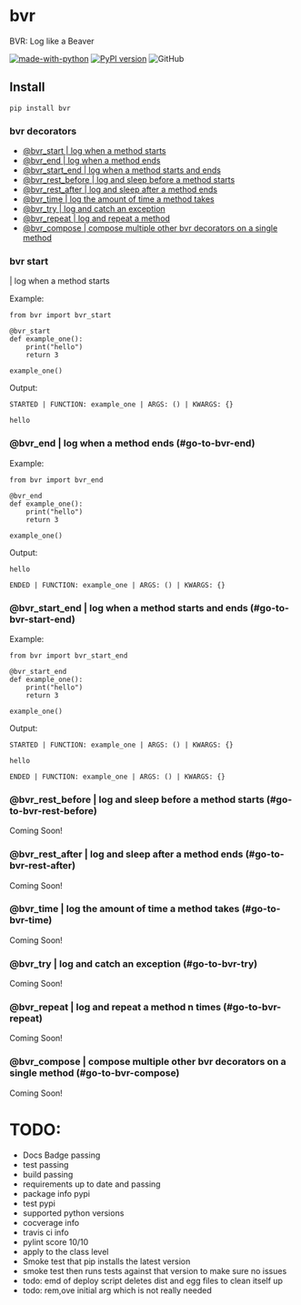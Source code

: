 # bvr
BVR: Log like a Beaver

[![made-with-python](https://img.shields.io/badge/Made%20with-Python-1f425f.svg)](https://www.python.org/)
[![PyPI version](https://badge.fury.io/py/bvr.svg)](https://badge.fury.io/py/bvr)
![GitHub](https://img.shields.io/github/license/doedotdev/bvr)

## Install
```
pip install bvr
```

### bvr decorators
- [@bvr_start | log when a method starts](#bvr-start)
- [@bvr_end | log when a method ends](#go-to-bvr-end)
- [@bvr_start_end | log when a method starts and ends](#go-to-bvr-start-end)
- [@bvr_rest_before | log and sleep before a method starts](#go-to-bvr-rest-before)
- [@bvr_rest_after | log and sleep after a method ends](#go-to-bvr-rest-after)
- [@bvr_time | log the amount of time a method takes](#go-to-bvr-time)
- [@bvr_try | log and catch an exception](#go-to-bvr-try)
- [@bvr_repeat | log and repeat a method](#go-to-bvr-repeat)
- [@bvr_compose | compose multiple other bvr decorators on a single method](#go-to-bvr-compose)


### bvr start 
| log when a method starts

Example:
```
from bvr import bvr_start

@bvr_start
def example_one():
    print("hello")
    return 3

example_one()
```

Output:
```
STARTED | FUNCTION: example_one | ARGS: () | KWARGS: {}

hello
```


### @bvr_end | log when a method ends (#go-to-bvr-end)

Example:
```
from bvr import bvr_end

@bvr_end
def example_one():
    print("hello")
    return 3

example_one()
```

Output:
```
hello

ENDED | FUNCTION: example_one | ARGS: () | KWARGS: {}
```

### @bvr_start_end | log when a method starts and ends (#go-to-bvr-start-end)

Example:
```
from bvr import bvr_start_end

@bvr_start_end
def example_one():
    print("hello")
    return 3

example_one()
```

Output:
```
STARTED | FUNCTION: example_one | ARGS: () | KWARGS: {}

hello

ENDED | FUNCTION: example_one | ARGS: () | KWARGS: {} 
```

### @bvr_rest_before | log and sleep before a method starts (#go-to-bvr-rest-before)
Coming Soon!

### @bvr_rest_after | log and sleep after a method ends (#go-to-bvr-rest-after)
Coming Soon!

### @bvr_time | log the amount of time a method takes (#go-to-bvr-time)
Coming Soon!

### @bvr_try | log and catch an exception (#go-to-bvr-try)
Coming Soon!

### @bvr_repeat | log and repeat a method n times (#go-to-bvr-repeat)
Coming Soon!

### @bvr_compose | compose multiple other bvr decorators on a single method (#go-to-bvr-compose)
Coming Soon!


# TODO:
- Docs Badge passing
- test passing
- build passing
- requirements up to date and passing
- package info pypi
- test pypi
- supported python versions
- cocverage info
- travis ci info
- pylint score 10/10
- apply to the class level
- Smoke test that pip installs the latest version
- smoke test then runs tests against that version to make sure no issues
- todo: emd of deploy script deletes dist and egg files to clean itself up
- todo: rem,ove initial arg which is not really needed
